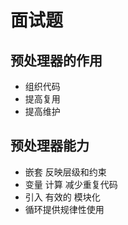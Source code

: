 # 面试题

## 预处理器的作用

- 组织代码
- 提高复用
- 提高维护

## 预处理器能力

- 嵌套 反映层级和约束
- 变量 计算 减少重复代码
- 引入 有效的 模块化
- 循环提供规律性使用
